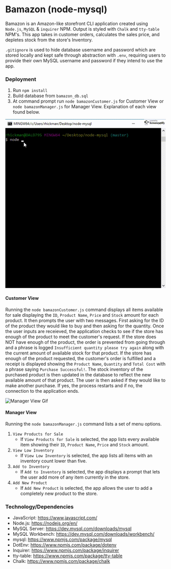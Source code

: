 # Bamazon (node-mysql)
Bamazon is an Amazon-like storefront CLI application created using `Node.js`, `MySQL` & `inquirer` NPM. Output is styled with `Chalk` and `tty-table` NPM's. This app takes in customer orders, calculates the sales price, and depletes stock from the store's Inventory. 

`.gitignore` is used to hide database username and password which are stored locally and kept safe through abstraction with `.env`, requiring users to provide their own MySQL username and password if they intend to use the app. 

### Deployment
1. Run `npm install`
2. Build database from `bamazon_db.sql`
3. At command prompt run `node bamazonCustomer.js` for Customer View or `node bamazonManager.js` for Manager View. Explanation of each view found below.

![Customer View Gif](screenRecordCustomer.gif)

#### Customer View 
Running the `node bamazonCustomer.js` command displays all items available for sale displaying the `ID`, `Product Name`, `Price` and `Stock` amount for each product. It then prompts the user with two messages. First asking for the ID of the product they would like to buy and then asking for the quantity. Once the user inputs are receieved, the application checks to see if the store has enough of the product to meet the customer's request. If the store does NOT have enough of the product, the order is prevented from going through and a phrase is logged `Insufficient quantity please try again` along with the current amount of available stock for that product. If the store has enough of the product requested, the customer's order is fulfilled and a receipt is displayed showing the `Product Name`, `Quantity` and `Total Cost` with a phrase saying `Purchase Successful!`. The stock inventory of the purchased product is then updated in the database to reflect the new available amount of that product. The user is then asked if they would like to make another purchase. If yes, the process restarts and if no, the connection to the application ends.

![Manager View Gif](screenRecordManager.gif)

#### Manager View
Running the `node bamazonManager.js` command lists a set of menu options. 
1. `View Products for Sale` 
    * If `View Products for Sale` is selected, the app lists every available item showing their `ID`, `Product Name`, `Price` and `Stock` amount.
2. `View Low Inventory`
    * If `View Low Inventory` is selected, the app lists all items with an inventory count lower than five.
3. `Add to Inventory` 
    * If `Add to Inventory` is selected, the app displays a prompt that lets the user add more of any item currently in the store.
4. `Add New Product` 
    * If `Add New Product` is selected, the app allows the user to add a completely new product to the store.

### Technology/Dependencies 
* JavaScript: https://www.javascript.com/
* Node.js: https://nodejs.org/en/
* MySQL Server: https://dev.mysql.com/downloads/mysql
* MySQL Workbench: https://dev.mysql.com/downloads/workbench/
* mysql: https://www.npmjs.com/package/mysql
* DotEnv: https://www.npmjs.com/package/dotenv
* Inquirer: https://www.npmjs.com/package/inquirer
* tty-table: https://www.npmjs.com/package/tty-table
* Chalk: https://www.npmjs.com/package/chalk
